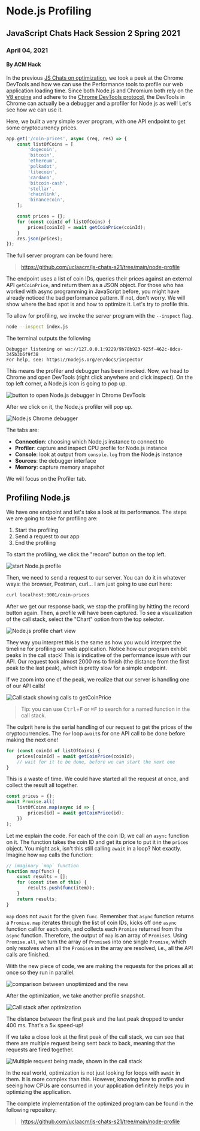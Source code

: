 # Node.js Profiling

## JavaScript Chats Hack Session 2 Spring 2021

### April 04, 2021

#### By ACM Hack

In the previous [JS Chats on optimization](/posts/fall2019/js-chats-4), we took
a peek at the Chrome DevTools and how we can use the Performance tools to
profile our web application loading time. Since both Node.js and Chromium both
rely on the [V8 engine](https://v8.dev/) and adhere to the [Chrome DevTools
protocol](https://chromedevtools.github.io/devtools-protocol/), the DevTools in
Chrome can actually be a debugger and a profiler for Node.js as well! Let's see
how we can use it.

Here, we built a very simple sever program, with one API endpoint to get some
cryptocurrency prices.

```js
app.get('/coin-prices', async (req, res) => {
	const listOfCoins = [
		'dogecoin',
		'bitcoin',
		'ethereum',
		'polkadot',
		'litecoin',
		'cardano',
		'bitcoin-cash',
		'stellar',
		'chainlink',
		'binancecoin',
	];

	const prices = {};
	for (const coinId of listOfCoins) {
		prices[coinId] = await getCoinPrice(coinId);
	}
	res.json(prices);
});
```

The full server program can be found here:

> https://github.com/uclaacm/js-chats-s21/tree/main/node-profile

The endpoint uses a list of coin IDs, queries their prices against an external
API `getCoinPrice`, and return them as a JSON object. For those who has worked
with async programming in JavaScript before, you might have already noticed the
bad performance pattern. If not, don't worry. We will show where the bad spot
is and how to optimize it. Let's try to profile this.

To allow for profiling, we invoke the server program with the `--inspect` flag.

```bash
node --inspect index.js
```

The terminal outputs the following

```
Debugger listening on ws://127.0.0.1:9229/9b78b923-925f-462c-8dca-345b3b6f9f38
For help, see: https://nodejs.org/en/docs/inspector
```

This means the profiler and debugger has been invoked. Now, we head to Chrome
and open DevTools (right click anywhere and click inspect). On the top left corner,
a Node.js icon is going to pop up.

![button to open Node.js debugger in Chrome DevTools](images/devtool-node.png)

After we click on it, the Node.js profiler will pop up.

![Node.js Chrome debugger](images/node-chrome-profiler.png)

The tabs are:

- **Connection**: choosing which Node.js instance to connect to
- **Profiler**: capture and inspect CPU profile for Node.js instance
- **Console**: look at output from `console.log` from the Node.js instance
- **Sources**: the debugger interface
- **Memory**: capture memory snapshot

We will focus on the Profiler tab.

## Profiling Node.js

We have one endpoint and let's take a look at its performance.
The steps we are going to take for profiling are:

1. Start the profiling
2. Send a request to our app
3. End the profiling

To start the profiling, we click the "record" button on the top left.

![start Node.js profile](images/start-profile.png)

Then, we need to send a request to our server. You can do it in whatever ways:
the browser, Postman, curl… I am just going to use curl here:

```bash
curl localhost:3001/coin-prices
```

After we get our response back, we stop the profiling by hitting the record
button again. Then, a profile will have been captured. To see a visualization of the
call stack, select the "Chart" option from the top selector.

![Node.js profile chart view](images/profile-chart.png)

They way you interpret this is the same as how you would interpret the timeline
for profiling our web application. Notice how our program exhibit peaks in the
call stack! This is indicative of the performance issue with our API. Our
request took almost 2000 ms to finish (the distance from the first peak to
the last peak), which is pretty slow for a simple endpoint.

If we zoom into one of the peak, we realize that our server is handling one of our API calls!

![Call stack showing calls to getCoinPrice](images/callstack.png)

> Tip: you can use <kbd>Ctrl</kbd>+<kbd>F</kbd> or <kbd>⌘F</kbd>
> to search for a named function in the call stack.

The culprit here is the serial handling of our request to get the prices of the cryptocurrencies. The `for` loop `await`s for one API call to be done before making the next one!

```js
for (const coinId of listOfCoins) {
	prices[coinId] = await getCoinPrice(coinId);
	// wait for it to be done, before we can start the next one
}
```

This is a waste of time. We could have started all the request at once, and
collect the result all together.

```js
const prices = {};
await Promise.all(
	listOfCoins.map(async id => {
		prices[id] = await getCoinPrice(id);
	})
);
```

Let me explain the code. For each of the coin ID, we call an `async` function
on it. The function takes the coin ID and get its price to put it in the
`prices` object. You might ask, isn't this still calling `await` in a loop?
Not exactly. Imagine how `map` calls the function:

```js
// imaginary `map` function
function map(func) {
	const results = [];
	for (const item of this) {
		results.push(func(item));
	}
	return results;
}
```

`map` does not `await` for the given `func`. Remember that `async` function
returns a `Promise`. `map` iterates through the list of coin IDs, kicks off one
`async` function call for each coin, and collects each `Promise` returned from the
`async` function. Therefore, the output of `map` is an array of `Promise`s.
Using `Promise.all`, we turn the array of `Promise`s into one single `Promise`,
which only resolves when all the `Promise`s in the array are resolved, i.e.,
all the API calls are finished.

With the new piece of code, we are making the requests for the prices all at
once so they run in parallel.

![comparison between unoptimized and the new](images/comparison.png)

After the optimization, we take another profile snapshot.

![Call stack after optimization](images/optimized-callstack.png)

The distance between the first peak and the last peak dropped to under 400 ms. That's a 5× speed-up!

If we take a close look at the first peak of the call stack, we can see that
there are multiple request being sent back to back, meaning
that the requests are fired together.

![Multiple request being made, shown in the call stack](images/mult-request.png)

In the real world, optimization is not just looking for loops with `await` in
them. It is more complex than this. However, knowing how to profile and seeing
how CPUs are consumed in your application definitely helps you in optimizing
the application.

The complete implementation of the optimized program can be found in the following repository:

> https://github.com/uclaacm/js-chats-s21/tree/main/node-profile
